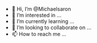 - 👋 Hi, I’m @Michaelsaron
- 👀 I’m interested in ...
- 🌱 I’m currently learning ...
- 💞️ I’m looking to collaborate on ...
- 📫 How to reach me ...

<!---
Michaelsaron/Michaelsaron is a ✨ special ✨ repository because its `README.md` (this file) appears on your GitHub profile.
You can click the Preview link to take a look at your changes.
--->
